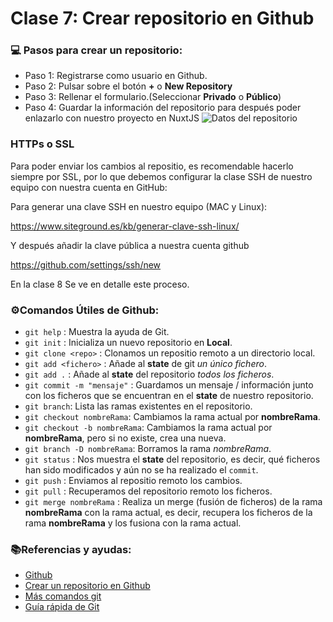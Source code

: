 # Clase 7: Crear repositorio en Github

### 💻️ Pasos para crear un repositorio:

- Paso 1: 
  Registrarse como usuario en Github.
- Paso 2:
  Pulsar sobre el botón **+** o **New Repository**
- Paso 3:
  Rellenar el formulario.(Seleccionar **Privado** o **Público**)
- Paso 4:
  Guardar la información del repositorio para después poder enlazarlo con nuestro proyecto en NuxtJS
  ![Datos del repositorio](https://github.com/p3drojimenez/cursoOpenWebinars/blob/clase-6/assets/datos-repositorio.png)

### HTTPs o SSL

Para poder enviar los cambios al repositio, es recomendable hacerlo siempre por SSL, por lo que debemos configurar la clase SSH de nuestro equipo con nuestra cuenta en GitHub:

Para generar una clave SSH en nuestro equipo (MAC y Linux):

https://www.siteground.es/kb/generar-clave-ssh-linux/

Y después añadir la clave pública a nuestra cuenta github

https://github.com/settings/ssh/new

En la clase 8 Se ve en detalle este proceso.


### ⚙️Comandos Útiles de Github:

- ``git help`` : Muestra la ayuda de Git.
- ``git init`` : Inicializa un nuevo repositorio en **Local**.
- ``git clone <repo>`` : Clonamos un repositio remoto a un directorio local.
- ``git add <fichero>`` : Añade al **state** de git *un único fichero*.
- ``git add .`` : Añade al **state** del repositorio *todos los ficheros*.
- ``git commit -m "mensaje"`` : Guardamos un mensaje / información junto con los ficheros que se encuentran en el **state** de nuestro repositorio.
- ``git branch``: Lista las ramas existentes en el repositorio.
- ``git checkout nombreRama``: Cambiamos la rama actual por **nombreRama**.
- ``git checkout -b nombreRama``: Cambiamos la rama actual por **nombreRama**, pero si no existe, crea una nueva.
- ``git branch -D nombreRama``: Borramos la rama *nombreRama*.
- ``git status`` : Nos muestra el **state** del repositorio, es decir, qué ficheros han sido modificados y aún no se ha realizado el `commit`.
- ``git push`` : Enviamos al repositio remoto los cambios.
- ``git pull`` : Recuperamos del repositorio remoto los ficheros.
- ``git merge nombreRama`` : Realiza un merge (fusión de ficheros) de la rama **nombreRama** con la rama actual, es decir, recupera los ficheros de la rama **nombreRama** y los fusiona con la rama actual.


### 📚Referencias y ayudas:

- [Github](github.com)
- [Crear un repositorio en Github](https://help.github.com/en/articles/create-a-repo)
- [Más comandos git](https://www.hostinger.es/tutoriales/comandos-de-git)
- [Guía rápida de Git](https://rogerdudler.github.io/git-guide/index.es.html)
